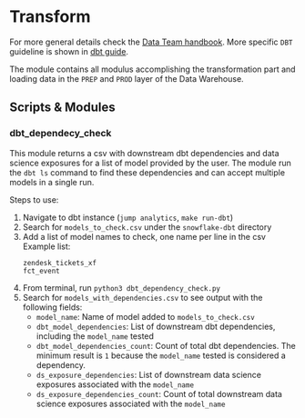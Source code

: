 # Transform

For more general details check the [Data Team handbook](https://about.gitlab.com/handbook/business-technology/data-team/). More specific `DBT` guideline is shown in [dbt guide](https://about.gitlab.com/handbook/business-technology/data-team/platform/dbt-guide/).

The module contains all modulus accomplishing the transformation part and loading data in the `PREP` and `PROD` layer of the Data Warehouse.

## Scripts & Modules

### dbt_dependecy_check
This module returns a csv with downstream dbt dependencies and data science exposures for a list of model provided by the user. The module run the `dbt ls` command to find these dependencies and can accept multiple models in a single run.

Steps to use:
1. Navigate to dbt instance (`jump analytics`, `make run-dbt`)
2. Search for `models_to_check.csv` under the `snowflake-dbt` directory
3. Add a list of model names to check, one name per line in the csv
    Example list:
    ```
    zendesk_tickets_xf
    fct_event
    ```
4. From terminal, run `python3 dbt_dependency_check.py`
5. Search for `models_with_dependencies.csv` to see output with the following fields:
    - `model_name`: Name of model added to `models_to_check.csv`
    - `dbt_model_dependencies`: List of downstream dbt dependencies, including the `model_name` tested
    - `dbt_model_dependencies_count`: Count of total dbt dependencies. The minimum result is `1` because the `model_name` tested is considered a dependency.
    - `ds_exposure_dependencies`: List of downstream data science exposures associated with the `model_name`
    - `ds_exposure_dependencies_count`: Count of total downstream data science exposures associated with the `model_name`